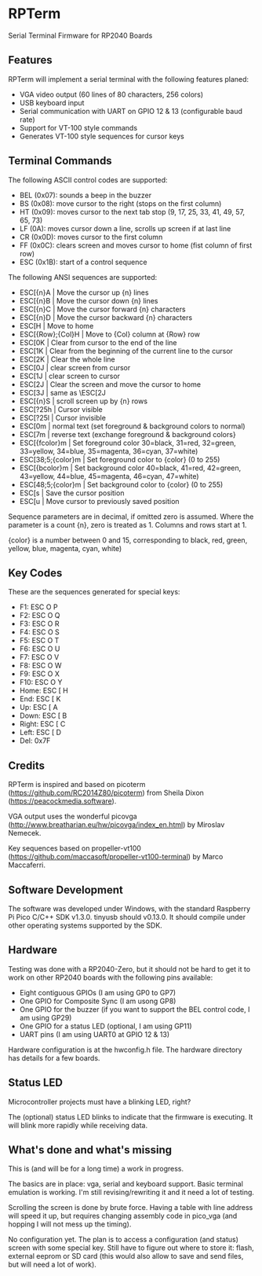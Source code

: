 # RPTerm
Serial Terminal Firmware for RP2040 Boards

## Features

RPTerm will implement a serial terminal with the following features planed:

* VGA video output (60 lines of 80 characters, 256 colors)
* USB keyboard input
* Serial communication with UART on GPIO 12 & 13 (configurable baud rate)
* Support for VT-100 style commands
* Generates VT-100 style sequences for cursor keys

## Terminal Commands

The following ASCII control codes are supported:

* BEL (0x07): sounds a beep in the buzzer
* BS (0x08): move cursor to the right (stops on the first column)
* HT (0x09): moves cursor to the next tab stop (9, 17, 25, 33, 41, 49, 57, 65, 73)
* LF (0A): moves cursor down a line, scrolls up screen if at last line 
* CR (0x0D): moves cursor to the first column
* FF (0x0C): clears screen and moves cursor to home (fist column of first row)
* ESC (0x1B): start of a control sequence

The following ANSI sequences are supported:

* ESC[{n}A | Move the cursor up {n} lines
* ESC[{n}B | Move the cursor down {n} lines
* ESC[{n}C | Move the cursor forward {n} characters
* ESC[{n}D | Move the cursor backward {n} characters
* ESC[H | Move to home
* ESC[{Row};{Col}H | Move to {Col} column at {Row} row
* ESC[0K | Clear from cursor to the end of the line
* ESC[1K | Clear from the beginning of the current line to the cursor
* ESC[2K | Clear the whole line
* ESC[0J | clear screen from cursor
* ESC[1J | clear screen to cursor
* ESC[2J | Clear the screen and move the cursor to home
* ESC[3J | same as \ESC[2J
* ESC[{n}S | scroll screen up by {n} rows
* ESC[?25h | Cursor visible
* ESC[?25l | Cursor invisible
* ESC[0m | normal text (set foreground & background colors to normal)
* ESC[7m | reverse text (exchange foreground & background colors}
* ESC[{fcolor}m | Set foreground color 30=black, 31=red, 32=green, 33=yellow, 34=blue, 35=magenta, 36=cyan, 37=white)
* ESC[38;5;{color}m | Set foreground color to {color} (0 to 255)
* ESC[{bcolor}m | Set background color 40=black, 41=red, 42=green, 43=yellow, 44=blue, 45=magenta, 46=cyan, 47=white)
* ESC[48;5;{color}m | Set background color to {color} (0 to 255)
* ESC[s | Save the cursor position
* ESC[u | Move cursor to previously saved position

Sequence parameters are in decimal, if omitted zero is assumed. Where the parameter is a count {n}, zero is treated as 1. Columns and rows start at 1.

{color} is a number between 0 and 15, corresponding to black, red, green, yellow, blue, magenta, cyan, white)
 
## Key Codes

These are the sequences generated for special keys:

* F1: ESC O P
* F2: ESC O Q
* F3: ESC O R
* F4: ESC O S
* F5: ESC O T
* F6: ESC O U
* F7: ESC O V
* F8: ESC O W
* F9: ESC O X
* F10: ESC O Y
* Home: ESC [ H
* End: ESC [ K
* Up: ESC [ A
* Down: ESC [ B
* Right: ESC [ C
* Left: ESC [ D
* Del: 0x7F

## Credits

RPTerm is inspired and based on picoterm 
(https://github.com/RC2014Z80/picoterm) 
from Sheila Dixon (https://peacockmedia.software).

VGA output uses the wonderful picovga 
(http://www.breatharian.eu/hw/picovga/index_en.html) by Miroslav Nemecek.

Key sequences based on propeller-vt100 (https://github.com/maccasoft/propeller-vt100-terminal) by Marco Maccaferri.

## Software Development

The software was developed under Windows, with the standard Raspberry Pi Pico C/C++ SDK v1.3.0. 
tinyusb should v0.13.0. 
It should compile under other operating systems supported by the SDK.

## Hardware

Testing was done with a RP2040-Zero, but it should not be hard to get it to work on other RP2040 boards with the following pins available:

* Eight contiguous GPIOs (I am using GP0 to GP7)
* One GPIO for Composite Sync (I am usong GP8)
* One GPIO for the buzzer (if you want to support the BEL control code, I am using GP29)
* One GPIO for a status LED (optional, I am using GP11)
* UART pins (I am using UART0 at GPIO 12 & 13)

Hardware configuration is at the hwconfig.h file. The hardware directory has details for a few boards.

## Status LED

Microcontroller projects must have a blinking LED, right?

The (optional) status LED blinks to indicate that the firmware is executing. It will blink more rapidly while receiving data.

## What's done and what's missing

This is (and will be for a long time) a work in progress.

The basics are in place: vga, serial and keyboard support. 
Basic terminal emulation is working. I'm still revising/rewriting it and it need a lot of testing.

Scrolling the screen is done by brute force. Having a table with line address will speed it up, but requires
changing assembly code in pico_vga (and hopping I will not mess up the timing).

No configuration yet. The plan is to access a configuration (and status) screen with some special key. Still have to figure out where to store it: flash, external eeprom or SD card (this would also allow to save and send files, but will need a lot of work).
